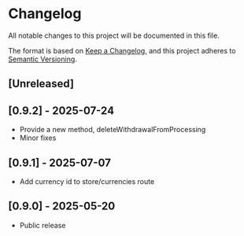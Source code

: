 # Changelog

All notable changes to this project will be documented in this file.

The format is based on [Keep a Changelog](https://keepachangelog.com/en/1.0.0/),
and this project adheres to [Semantic Versioning](https://semver.org/spec/v2.0.0.html).

## [Unreleased]

## [0.9.2] - 2025-07-24

- Provide a new method, deleteWithdrawalFromProcessing
- Minor fixes

## [0.9.1] - 2025-07-07

- Add currency id to store/currencies route

## [0.9.0] - 2025-05-20

- Public release
